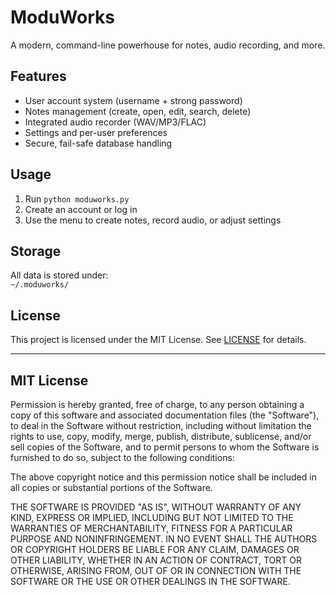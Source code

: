 # ModuWorks

A modern, command-line powerhouse for notes, audio recording, and more.

## Features
- User account system (username + strong password)
- Notes management (create, open, edit, search, delete)
- Integrated audio recorder (WAV/MP3/FLAC)
- Settings and per-user preferences
- Secure, fail-safe database handling

## Usage
1. Run `python moduworks.py`
2. Create an account or log in
3. Use the menu to create notes, record audio, or adjust settings

## Storage
All data is stored under:  
`~/.moduworks/`  

## License
This project is licensed under the MIT License. See [LICENSE](LICENSE) for details.

---

## MIT License

Permission is hereby granted, free of charge, to any person obtaining a copy
of this software and associated documentation files (the "Software"), to deal
in the Software without restriction, including without limitation the rights
to use, copy, modify, merge, publish, distribute, sublicense, and/or sell
copies of the Software, and to permit persons to whom the Software is
furnished to do so, subject to the following conditions:

The above copyright notice and this permission notice shall be included in all
copies or substantial portions of the Software.

THE SOFTWARE IS PROVIDED "AS IS", WITHOUT WARRANTY OF ANY KIND, EXPRESS OR
IMPLIED, INCLUDING BUT NOT LIMITED TO THE WARRANTIES OF MERCHANTABILITY,
FITNESS FOR A PARTICULAR PURPOSE AND NONINFRINGEMENT. IN NO EVENT SHALL THE
AUTHORS OR COPYRIGHT HOLDERS BE LIABLE FOR ANY CLAIM, DAMAGES OR OTHER
LIABILITY, WHETHER IN AN ACTION OF CONTRACT, TORT OR OTHERWISE, ARISING FROM,
OUT OF OR IN CONNECTION WITH THE SOFTWARE OR THE USE OR OTHER DEALINGS IN THE
SOFTWARE.
